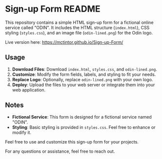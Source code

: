 # Sign-up Form README

This repository contains a simple HTML sign-up form for a fictional online service called "ODIN". It includes the HTML structure (`index.html`), CSS styling (`styles.css`), and an image file (`odin-lined.png`) for the Odin logo.

Live version here: https://mctintor.github.io/Sign-up-Form/

## Usage

1. **Download Files**: Download `index.html`, `styles.css`, and `odin-lined.png`.
2. **Customize**: Modify the form fields, labels, and styling to fit your needs.
3. **Replace Logo**: Optionally, replace `odin-lined.png` with your own logo.
4. **Deploy**: Upload the files to your web server or integrate them into your web application.

## Notes

- **Fictional Service**: This form is designed for a fictional service named "ODIN".
- **Styling**: Basic styling is provided in `styles.css`. Feel free to enhance or modify it.

Feel free to use and customize this sign-up form for your projects.

For any questions or assistance, feel free to reach out.
